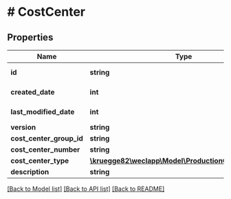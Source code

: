# # CostCenter

## Properties

Name | Type | Description | Notes
------------ | ------------- | ------------- | -------------
**id** | **string** |  | [optional] [readonly]
**created_date** | **int** |  | [optional] [readonly]
**last_modified_date** | **int** |  | [optional] [readonly]
**version** | **string** |  | [optional]
**cost_center_group_id** | **string** |  | [optional]
**cost_center_number** | **string** |  | [optional]
**cost_center_type** | [**\kruegge82\weclapp\Model\ProductionCostCenterType**](ProductionCostCenterType.md) |  | [optional]
**description** | **string** |  | [optional]

[[Back to Model list]](../../README.md#models) [[Back to API list]](../../README.md#endpoints) [[Back to README]](../../README.md)
